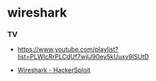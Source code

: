 # wireshark

### TV

- https://www.youtube.com/playlist?list=PLWIcRrPLCdUf7wjlJ90ey5kUuxv9lSUtD

<!-- -->

- [Wireshark - HackerSploit](https://www.youtube.com/playlist?list=PLBf0hzazHTGPgyxeEj_9LBHiqjtNEjsgt)
